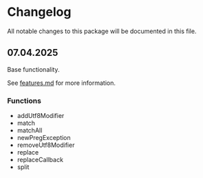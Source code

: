 # Changelog

All notable changes to this package will be documented in this file.

## 07.04.2025

Base functionality.

See [features.md](docs/features.md) for more information.

### Functions
- addUtf8Modifier
- match
- matchAll
- newPregException
- removeUtf8Modifier
- replace
- replaceCallback
- split